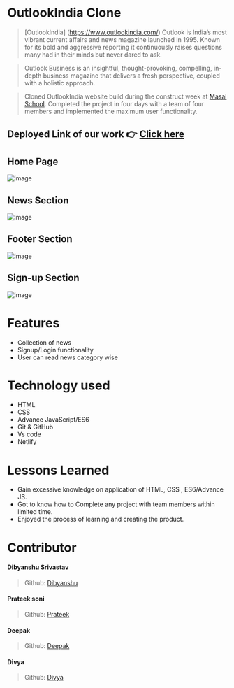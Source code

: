 

# OutlookIndia Clone

> [OutlookIndia] (https://www.outlookindia.com/) Outlook is India’s most vibrant current affairs and news magazine launched in 1995. Known for its bold and aggressive reporting it continuously raises questions many had in their minds but never dared to ask.

> Outlook Business is an insightful, thought-provoking, compelling, in-depth business magazine that delivers a fresh perspective, coupled with a holistic approach.

> Cloned OutlookIndia website build during the construct week at [Masai School](https://masaischool.com/). Completed the project in four days with a team of four members and implemented the maximum user functionality.

## Deployed Link of our work 👉 [Click here](https://outlook-india-clone.netlify.app/)


## Home Page 

![image](https://i.postimg.cc/1zvMSyLX/Screenshot-20221222-010144.png)

## News Section
![image](https://i.postimg.cc/sXBPR7YH/Screenshot-20221222-010202.png)

## Footer Section
![image](https://i.postimg.cc/ZYdP7PKC/Screenshot-20221222-010218.png)

## Sign-up Section
![image](https://i.postimg.cc/BZHDcqMF/Screenshot-20221222-010248.png)

# Features

- Collection of news
- Signup/Login functionality
- User can read news category wise


# Technology used 

- HTML
- CSS
- Advance JavaScript/ES6
- Git & GitHub
- Vs code
- Netlify 

# Lessons Learned

- Gain excessive knowledge on application of HTML, CSS , ES6/Advance JS.
- Got to know how to Complete any project with team members within limited time.
- Enjoyed the process of learning and creating the product.


# Contributor
#### Dibyanshu Srivastav
> Github: [Dibyanshu](https://github.com/sdibyanshu) 

#### Prateek soni
> Github: [Prateek](https://github.com/PRATEEK9425) 

#### Deepak
> Github: [Deepak](https://github.com/dkp041297) 

#### Divya
> Github: [Divya](https://github.com/Divya1327) 




